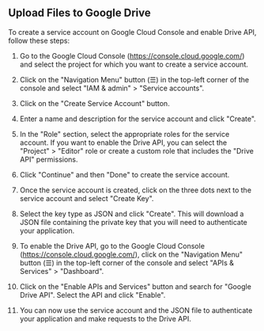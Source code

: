 ## Upload Files to Google Drive

To create a service account on Google Cloud Console and enable Drive API, follow these steps:

1. Go to the Google Cloud Console (https://console.cloud.google.com/) and select the project for which you want to create a service account.

2. Click on the "Navigation Menu" button (☰) in the top-left corner of the console and select "IAM & admin" > "Service accounts".

3. Click on the "Create Service Account" button.

4. Enter a name and description for the service account and click "Create".

5. In the "Role" section, select the appropriate roles for the service account. If you want to enable the Drive API, you can select the "Project" > "Editor" role or create a custom role that includes the "Drive API" permissions.

6. Click "Continue" and then "Done" to create the service account.

7. Once the service account is created, click on the three dots next to the service account and select "Create Key".

8. Select the key type as JSON and click "Create". This will download a JSON file containing the private key that you will need to authenticate your application.

9. To enable the Drive API, go to the Google Cloud Console (https://console.cloud.google.com/), click on the "Navigation Menu" button (☰) in the top-left corner of the console and select "APIs & Services" > "Dashboard".

10. Click on the "Enable APIs and Services" button and search for "Google Drive API". Select the API and click "Enable".

11. You can now use the service account and the JSON file to authenticate your application and make requests to the Drive API.
